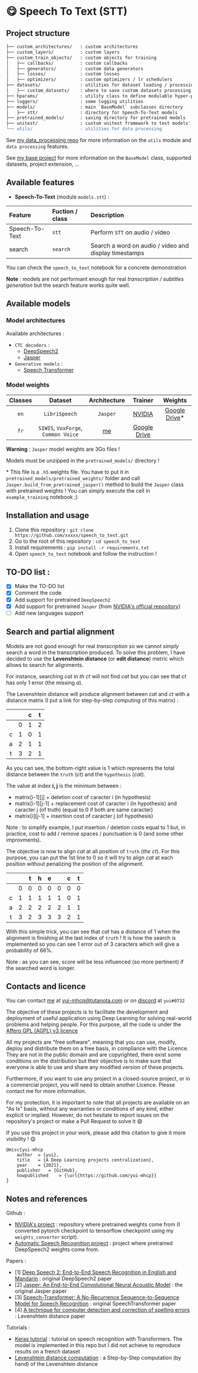 # :yum: Speech To Text (STT)

## Project structure

```bash
├── custom_architectures/   : custom architectures
├── custom_layers/          : custom layers
├── custom_train_objects/   : custom objects for training
│   ├── callbacks/          : custom callbacks
│   ├── generators/         : custom data generators
│   ├── losses/             : custom losses
│   ├── optimizers/         : custom optimizers / lr schedulers
├── datasets/               : utilities for dataset loading / processing
│   ├── custom_datasets/    : where to save custom datasets processing
├── hparams/                : utility class to define modulable hyper-parameters
├── loggers/                : some logging utilities
├── models/                 : main `BaseModel` subclasses directory
│   ├── stt/                : directory for Speech-To-Text models
├── pretrained_models/      : saving directory for pretrained models
├── unitest/                : custom unitest framework to test models' consistency
└── utils/                  : utilities for data processing

```

See [my data_processing repo](https://github.com/yui-mhcp/data_processing) for more information on the `utils` module and `data processing` features.

See [my base project](https://github.com/yui-mhcp/base_dl_project) for more information on the `BaseModel` class, supported datasets, project extension, ...

## Available features

- **Speech-To-Text** (module `models.stt`) :

| Feature   | Fuction / class   | Description |
| :-------- | :---------------- | :---------- |
| Speech-To-Text    | `stt`             | Perform `STT` on audio / video      |
| search            | `search`          | Search a word on audio / video and display timestamps |

You can check the `speech_to_text` notebook for a concrete demonstration

**Note** : models are not performant enough for real *transcription / subtitles generation* but the search feature works quite well. 

## Available models

### Model architectures

Available architectures : 
- `CTC decoders` :
    - [DeepSpeech2](https://www.paperswithcode.com/paper/deep-speech-2-end-to-end-speech-recognition)
    - [Jasper](https://www.paperswithcode.com/paper/jasper-an-end-to-end-convolutional-neural)
- `Generative models` :
    - [Speech Transformer](https://ieeexplore.ieee.org/document/8462506)

### Model weights

| Classes   | Dataset   | Architecture  | Trainer   | Weights   |
| :-------: | :-------: | :-----------: | :-------: | :-------: |
| `en`      | `LibriSpeech` | `Jasper`  | [NVIDIA](https://github.com/NVIDIA)   | [Google Drive](https://drive.google.com/file/d/1JViFiy-JZ8VYTlaZPVDMZfg0qWcY5-U8/view?usp=sharing)\*  |
| `fr`      | `SIWIS`, `VoxForge`, `Common Voice`   | [me](https://github.com/yui-mhcp) | [Google Drive](https://drive.google.com/file/d/1R9lXaEj4etAyyfy7r3tYNnO5FPwQ7RXS/view?usp=sharing)  |

**Warning** : `Jasper` model weights are 3Go files !

Models must be unzipped in the `pretrained_models/` directory !

\* This file is a `.h5` weights file. You have to put it in `pretrained_models/pretrained_weights/` folder and call `Jasper.build_from_pretrained_jasper()` method to build the `Jasper` class with pretrained weights ! You can simply execute the cell in `example_training` notebook ;)

## Installation and usage

1. Clone this repository : `git clone https://github.com/xxxxx/speech_to_text.git`
2. Go to the root of this repository : `cd speech_to_text`
3. Install requirements : `pip install -r requirements.txt`
4. Open `speech_to_text` notebook and follow the instruction !

## TO-DO list :

- [x] Make the TO-DO list
- [x] Comment the code
- [x] Add support for pretrained `DeepSpeech2`
- [x] Add support for pretrained `Jasper` (from [NVIDIA's official repository](https://github.com/NVIDIA/DeepLearningExamples/tree/master/PyTorch/SpeechRecognition/Jasper))
- [ ] Add new languages support

## Search and partial alignment

Models are not good enough for real *transcription* so we cannot *simply* search a word in the transcription produced. To solve this problem, I have decided to use the **Levenshtein distance** (or **edit distance**) metric which allows to search for alignments. 

For instance, searching *cat* in *th ct* will not find *cat* but you can see that *ct* has only 1 error (the missing *a*). 

The Levenshtein distance will produce alignment between *cat* and *ct* with a distance matrix (I put a link for step-by-step computing of this matrix) : 

|   |   | c | t |
|:-:|:-:|:-:|:-:|
|   | 0 | 1 | 2 |
| c | 1 | 0 | 1 |
| a | 2 | 1 | 1 |
| t | 3 | 2 | 1 |

As you can see, the bottom-right value is 1 which represents the total distance between the `truth` (*ct*) and the `hypothesis` (*cat*). 

The value at index **i, j** is the minimum between :
- matrix[i-1][j]    + deletion cost of caracter i (in hypothesis)
- matrix[i-1][j-1]  + replacement cost of caracter i (in hypothesis) and caracter j (of truth) (equal to 0 if both are same caracter)
- matrix[i][j-1]    + insertion cost of caracter j (of hypothesis)

Note : to simplify example, I put insertion / deletion costs equal to 1 but, in practice, cost to add / remove spaces / punctuation is 0 (and some other improvments). 

The objective is now to align *cat* at all position of `truth` (*the ct*). For this purpose, you can put the 1st line to 0 so it will try to align *cat* at each position without penalizing the position of the alignment. 

|   |   | t | h | e |   | c | t |
|:-:|:-:|:-:|:-:|:-:|:-:|:-:|:-:|
|   | 0 | 0 | 0 | 0 | 0 | 0 | 0 |
| c | 1 | 1 | 1 | 1 | 1 | 0 | 1 |
| a | 2 | 2 | 2 | 2 | 2 | 1 | 1 |
| t | 3 | 2 | 3 | 3 | 3 | 2 | 1 |

With this simple trick, you can see that *cat* has a distance of 1 when the alignment is finishing at the last index of `truth` ! It is how the search is implemented so you can see 1 error out of 3 caracters which will give a probability of 66%.

Note : as you can see, score will be less influenced (so more pertinent) if the searched word is longer. 

## Contacts and licence

You can contact [me](https://github.com/yui-mhcp) at yui-mhcp@tutanota.com or on [discord](https://discord.com) at `yui#0732`

The objective of these projects is to facilitate the development and deployment of useful application using Deep Learning for solving real-world problems and helping people. 
For this purpose, all the code is under the [Affero GPL (AGPL) v3 licence](LICENCE)

All my projects are "free software", meaning that you can use, modify, deploy and distribute them on a free basis, in compliance with the Licence. They are not in the public domain and are copyrighted, there exist some conditions on the distribution but their objective is to make sure that everyone is able to use and share any modified version of these projects. 

Furthermore, if you want to use any project in a closed-source project, or in a commercial project, you will need to obtain another Licence. Please contact me for more information. 

For my protection, it is important to note that all projects are available on an "As Is" basis, without any warranties or conditions of any kind, either explicit or implied. However, do not hesitate to report issues on the repository's project or make a Pull Request to solve it :smile: 

If you use this project in your work, please add this citation to give it more visibility ! :yum:

```
@misc{yui-mhcp
    author  = {yui},
    title   = {A Deep Learning projects centralization},
    year    = {2021},
    publisher   = {GitHub},
    howpublished    = {\url{https://github.com/yui-mhcp}}
}
```

## Notes and references

Github : 
- [NVIDIA's project](https://github.com/NVIDIA/DeepLearningExamples/tree/master/PyTorch/SpeechRecognition/Jasper) : repository where pretrained weights come from (I converted pytorch checkpoint to tensorflow checkpoint using my `weights_converter` script). 
- [Automatic Speech Recognition project](https://github.com/rolczynski/Automatic-Speech-Recognition) : project where pretrained DeepSpeech2 weights come from. 

Papers :
- [1] [Deep Speech 2: End-to-End Speech Recognition in English and Mandarin](https://www.paperswithcode.com/paper/deep-speech-2-end-to-end-speech-recognition) : original DeepSpeech2 paper
- [2] [Jasper: An End-to-End Convolutional Neural Acoustic Model](https://www.paperswithcode.com/paper/jasper-an-end-to-end-convolutional-neural) : the original Jasper paper
- [3] [Speech-Transformer: A No-Recurrence Sequence-to-Sequence Model for Speech Recognition](https://ieeexplore.ieee.org/document/8462506) : original SpeechTransformer paper
- [4] [A technique for computer detection and correction of spelling errors](https://dl.acm.org/doi/10.1145/363958.363994) : Levenshtein distance paper

Tutorials : 
- [Keras tutorial](https://keras.io/examples/audio/transformer_asr/) : tutorial on speech recognition with Transformers. The model is implemented in this repo but I did not achieve to reproduce results on a french dataset
- [Levenshtein distance computation](https://blog.paperspace.com/measuring-text-similarity-using-levenshtein-distance/) : a Step-by-Step computation (by hand) of the Levenshtein distance
